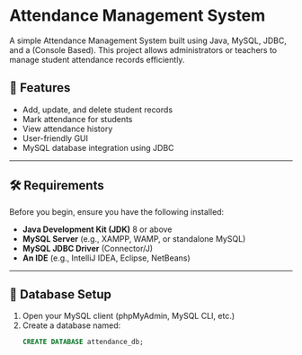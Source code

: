 # Attendance Management System

A simple Attendance Management System built using Java, MySQL, JDBC, and a (Console Based). This project allows administrators or teachers to manage student attendance records efficiently.

## 🚀 Features

- Add, update, and delete student records
- Mark attendance for students
- View attendance history
- User-friendly GUI
- MySQL database integration using JDBC

---

## 🛠️ Requirements

Before you begin, ensure you have the following installed:

- **Java Development Kit (JDK)** 8 or above
- **MySQL Server** (e.g., XAMPP, WAMP, or standalone MySQL)
- **MySQL JDBC Driver** (Connector/J)
- **An IDE** (e.g., IntelliJ IDEA, Eclipse, NetBeans)

---

## 💾 Database Setup

1. Open your MySQL client (phpMyAdmin, MySQL CLI, etc.)
2. Create a database named:  
   ```sql
   CREATE DATABASE attendance_db;
